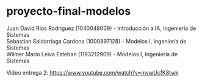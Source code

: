 # proyecto-final-modelos
Juan David Rios Rodriguez (1040048009) - Introducción a IA, Ingeniería de Sistemas  
Sebastian Saldarriaga Cardona (1000897128) - Modelos I, Ingeniería de Sistemas  
Wilmer Mario Leiva Esteban (1193212909) - Modelos I, Ingeniería de Sistemas 

Video entrega 2: https://www.youtube.com/watch?v=mvwUcfK8twk 
